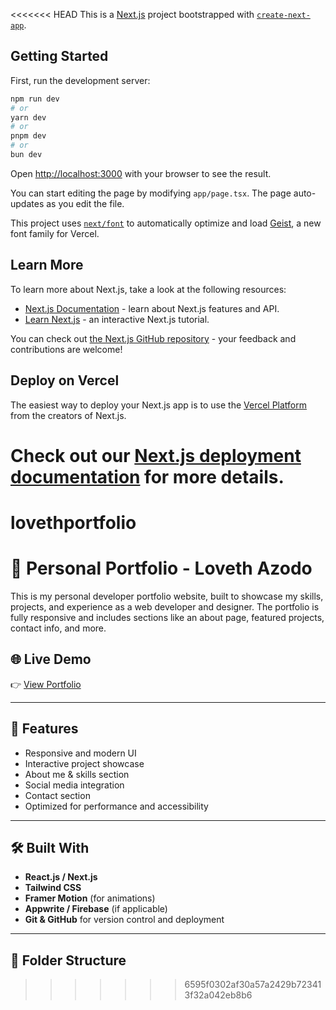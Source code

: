 <<<<<<< HEAD
This is a [Next.js](https://nextjs.org) project bootstrapped with [`create-next-app`](https://nextjs.org/docs/app/api-reference/cli/create-next-app).

## Getting Started

First, run the development server:

```bash
npm run dev
# or
yarn dev
# or
pnpm dev
# or
bun dev
```

Open [http://localhost:3000](http://localhost:3000) with your browser to see the result.

You can start editing the page by modifying `app/page.tsx`. The page auto-updates as you edit the file.

This project uses [`next/font`](https://nextjs.org/docs/app/building-your-application/optimizing/fonts) to automatically optimize and load [Geist](https://vercel.com/font), a new font family for Vercel.

## Learn More

To learn more about Next.js, take a look at the following resources:

- [Next.js Documentation](https://nextjs.org/docs) - learn about Next.js features and API.
- [Learn Next.js](https://nextjs.org/learn) - an interactive Next.js tutorial.

You can check out [the Next.js GitHub repository](https://github.com/vercel/next.js) - your feedback and contributions are welcome!

## Deploy on Vercel

The easiest way to deploy your Next.js app is to use the [Vercel Platform](https://vercel.com/new?utm_medium=default-template&filter=next.js&utm_source=create-next-app&utm_campaign=create-next-app-readme) from the creators of Next.js.

Check out our [Next.js deployment documentation](https://nextjs.org/docs/app/building-your-application/deploying) for more details.
=======
# lovethportfolio

# 💼 Personal Portfolio - Loveth Azodo

This is my personal developer portfolio website, built to showcase my skills, projects, and experience as a web developer and designer. The portfolio is fully responsive and includes sections like an about page, featured projects, contact info, and more.

## 🌐 Live Demo

👉 [View Portfolio]()  


---

## 📌 Features

- Responsive and modern UI
- Interactive project showcase
- About me & skills section
- Social media integration
- Contact section
- Optimized for performance and accessibility

---

## 🛠️ Built With

- **React.js / Next.js**
- **Tailwind CSS**
- **Framer Motion** (for animations)
- **Appwrite / Firebase** (if applicable)
- **Git & GitHub** for version control and deployment

---

## 📂 Folder Structure

>>>>>>> 6595f0302af30a57a2429b723413f32a042eb8b6

